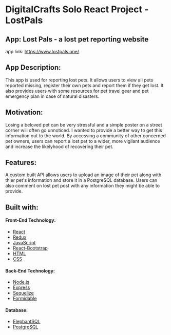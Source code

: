 # DigitalCrafts Solo React Project - LostPals

## App: Lost Pals - a lost pet reporting website

app link: https://www.lostpals.one/

## App Description:

This app is used for reporting lost pets. It allows users to view all pets reported missing, register their own pets and report them if they get lost. It also provides users with some resources for pet travel gear and pet emergency plan in case of natural disasters.

## Motivation:

Losing a beloved pet can be very stressful and a simple poster on a street corner will often go unnoticed. I wanted to provide a better way to get this information out to the world. By accessing a community of other concerned pet owners, users can report a lost pet to a wider, more vigilant audience and increase the likelyhood of recovering their pet.

## Features:

A custom built API allows users to upload an image of their pet along with thier pet's information and store it in a PostgreSQL database. Users can also comment on lost pet post with any information they might be able to provide.

## Built with:

#### Front-End Technology:

* [React](https://reactjs.org/)
* [Redux](https://redux.js.org/)
* [JavaScript](https://www.javascript.com/)
* [React-Bootstrap](https://react-bootstrap.github.io/)
* [HTML](https://www.w3schools.com/html/)
* [CSS](https://www.w3schools.com/css/default.asp)

#### Back-End Technology:
* [Node.js](https://nodejs.org/en/about/)
* [Express](https://expressjs.com/)
* [Sequelize](https://sequelize.org/master/)
* [Formidable](https://www.npmjs.com/package/formidable)

#### Database:

* [ElephantSQL](https://www.elephantsql.com/)
* [PostgreSQL](https://www.postgresql.org/)
